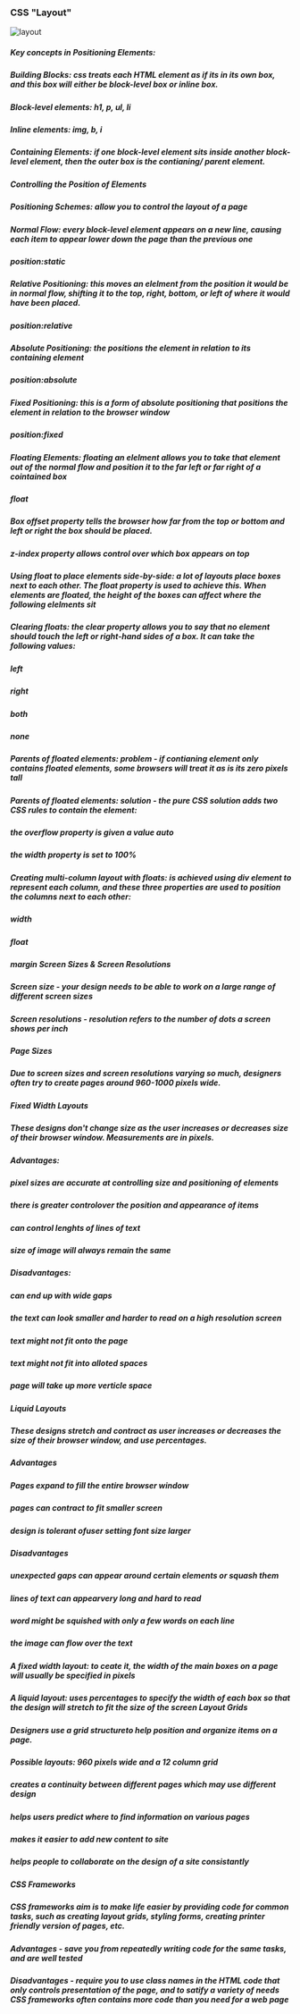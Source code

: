 ### CSS "Layout"
![layout](https://getflywheel.com/layout/wp-content/uploads/2018/02/Feature_Image_Animated_1800x500_forever-1-1280x356.gif)
##### Key concepts in Positioning Elements:
##### Building Blocks: css treats each HTML element as if its in its own box, and this box will either be block-level box or inline box.
##### Block-level elements: h1, p, ul, li
##### Inline elements: img, b, i
##### Containing Elements: if one block-level element sits inside another block-level element, then the outer box is the contianing/ parent element.
##### Controlling the Position of Elements
##### Positioning Schemes: allow you to control the layout of a page
##### Normal Flow: every block-level element appears on a new line, causing each item to appear lower down the page than the previous one
##### position:static
##### Relative Positioning: this moves an elelment from the position it would be in normal flow, shifting it to the top, right, bottom, or left of where it would have been placed.
##### position:relative
##### Absolute Positioning: the positions the element in relation to its containing element
##### position:absolute
##### Fixed Positioning: this is a form of absolute positioning that positions the element in relation to the browser window
##### position:fixed
##### Floating Elements: floating an elelment allows you to take that element out of the normal flow and position it to the far left or far right of a cointained box
##### float
##### Box offset property tells the browser how far from the top or bottom and left or right the box should be placed.
##### z-index property allows control over which box appears on top
##### Using float to place elements side-by-side: a lot of layouts place boxes next to each other. The float property is used to achieve this. When elements are floated, the height of the boxes can affect where the following elelments sit
##### Clearing floats: the clear property allows you to say that no element should touch the left or right-hand sides of a box. It can take the following values:
##### left
##### right
##### both
##### none
##### Parents of floated elements: problem - if contianing element only contains floated elements, some browsers will treat it as is its zero pixels tall
##### Parents of floated elements: solution - the pure CSS solution adds two CSS rules to contain the element:
##### the overflow property is given a value auto
##### the width property is set to 100%
##### Creating multi-column layout with floats: is achieved using div element to represent each column, and these three properties are used to position the columns next to each other:
##### width
##### float
##### margin Screen Sizes & Screen Resolutions
##### Screen size - your design needs to be able to work on a large range of different screen sizes
##### Screen resolutions - resolution refers to the number of dots a screen shows per inch
##### Page Sizes
##### Due to screen sizes and screen resolutions varying so much, designers often try to create pages around 960-1000 pixels wide.
##### Fixed Width Layouts
##### These designs don't change size as the user increases or decreases size of their browser window. Measurements are in pixels.
##### Advantages:
##### pixel sizes are accurate at controlling size and positioning of elements
##### there is greater controlover the position and appearance of items
##### can control lenghts of lines of text
##### size of image will always remain the same
##### Disadvantages:
##### can end up with wide gaps
##### the text can look smaller and harder to read on a high resolution screen
##### text might not fit onto the page
##### text might not fit into alloted spaces
##### page will take up more verticle space
##### Liquid Layouts
##### These designs stretch and contract as user increases or decreases the size of their browser window, and use percentages.
##### Advantages
##### Pages expand to fill the entire browser window
##### pages can contract to fit smaller screen
##### design is tolerant ofuser setting font size larger
##### Disadvantages
##### unexpected gaps can appear around certain elements or squash them
##### lines of text can appearvery long and hard to read
##### word might be squished with only a few words on each line
##### the image can flow over the text
##### A fixed width layout: to ceate it, the width of the main boxes on a page will usually be specified in pixels
##### A liquid layout: uses percentages to specify the width of each box so that the design will stretch to fit the size of the screen Layout Grids
##### Designers use a grid structureto help position and organize items on a page.
##### Possible layouts: 960 pixels wide and a 12 column grid
##### creates a continuity between different pages which may use different design
##### helps users predict where to find information on various pages
##### makes it easier to add new content to site
##### helps people to collaborate on the design of a site consistantly
##### CSS Frameworks
##### CSS frameworks aim is to make life easier by providing code for common tasks, such as  creating layout grids, styling forms, creating printer friendly version of pages, etc.
##### Advantages - save you from repeatedly writing code for the same tasks, and are well tested
##### Disadvantages - require you to use class names in the HTML code that only controls  presentation of the page, and to satify a variety of needs CSS frameworks often contains more code than you need for a web page

